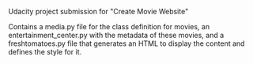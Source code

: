 Udacity project submission for "Create Movie Website"

Contains a media.py file for the class definition for movies, an entertainment_center.py with the metadata of these movies, and a freshtomatoes.py file that generates an HTML to display the content and defines the style for it.
